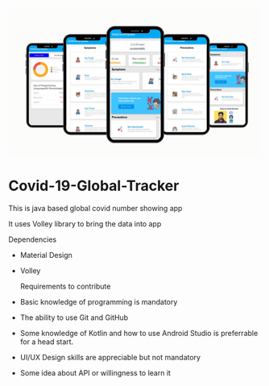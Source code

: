 ![This is an image](https://github.com/Umeshekh/Covid-19-Global-Tracker/blob/master/images/Untitled%20design.png)

# Covid-19-Global-Tracker

<p> This is java based global covid number showing app </p>
<p> It uses Volley library to bring the data into app </p>

Dependencies 
* Material Design
* Volley
  
  Requirements to contribute
* Basic knowledge of programming is mandatory
* The ability to use Git and GitHub
* Some knowledge of Kotlin and how to use Android Studio is preferrable for a head start.
* UI/UX Design skills are appreciable but not mandatory
* Some idea about API or willingness to learn it

